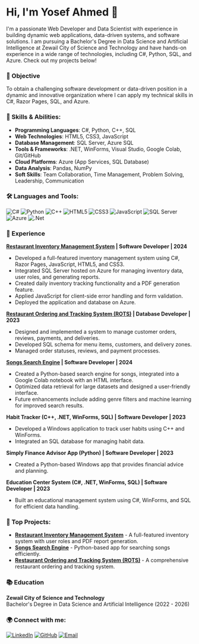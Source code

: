 # Hi, I'm Yosef Ahmed 👋

I'm a passionate Web Developer and Data Scientist with experience in building dynamic web applications, data-driven systems, and software solutions. I am pursuing a Bachelor's Degree in Data Science and Artificial Intelligence at Zewail City of Science and Technology and have hands-on experience in a wide range of technologies, including C#, Python, SQL, and Azure. Check out my projects below!

### 🚀 Objective
To obtain a challenging software development or data-driven position in a dynamic and innovative organization where I can apply my technical skills in C#, Razor Pages, SQL, and Azure.

### 🔧 Skills & Abilities:
- **Programming Languages**: C#, Python, C++, SQL  
- **Web Technologies**: HTML5, CSS3, JavaScript  
- **Database Management**: SQL Server, Azure SQL  
- **Tools & Frameworks**: .NET, WinForms, Visual Studio, Google Colab, Git/GitHub  
- **Cloud Platforms**: Azure (App Services, SQL Database)  
- **Data Analysis**: Pandas, NumPy  
- **Soft Skills**: Team Collaboration, Time Management, Problem Solving, Leadership, Communication

### 🛠️ Languages and Tools:
![C#](https://img.shields.io/badge/C%23-239120?style=for-the-badge&logo=c-sharp&logoColor=white)
![Python](https://img.shields.io/badge/Python-3776AB?style=for-the-badge&logo=python&logoColor=white)
![C++](https://img.shields.io/badge/C++-0078D4?style=for-the-badge&logo=microsoft-azure&logoColor=white)
![HTML5](https://img.shields.io/badge/HTML5-E34F26?style=for-the-badge&logo=html5&logoColor=white)
![CSS3](https://img.shields.io/badge/CSS3-1572B6?style=for-the-badge&logo=css3&logoColor=white)
![JavaScript](https://img.shields.io/badge/JavaScript-F7DF1E?style=for-the-badge&logo=javascript&logoColor=black)
![SQL Server](https://img.shields.io/badge/SQL_Server-CC2927?style=for-the-badge&logo=microsoft-sql-server&logoColor=white)
![Azure](https://img.shields.io/badge/Microsoft_Azure-0078D4?style=for-the-badge&logo=microsoft-azure&logoColor=white)
![.Net](https://img.shields.io/badge/.Net-F7DF1E?style=for-the-badge&logo=microsoft-azure&logoColor=black)

### 💼 Experience

**[Restaurant Inventory Management System](https://github.com/YA195/Restaurant-Inventory-Management-System) | Software Developer | 2024**  
- Developed a full-featured inventory management system using C#, Razor Pages, JavaScript, HTML5, and CSS3.  
- Integrated SQL Server hosted on Azure for managing inventory data, user roles, and generating reports.  
- Created daily inventory tracking functionality and a PDF generation feature.  
- Applied JavaScript for client-side error handling and form validation.  
- Deployed the application and database on Azure.  

**[Restaurant Ordering and Tracking System (ROTS)](https://github.com/YA195/ROTS) | Database Developer | 2023**  
- Designed and implemented a system to manage customer orders, reviews, payments, and deliveries.  
- Developed SQL schema for menu items, customers, and delivery zones.  
- Managed order statuses, reviews, and payment processes.

**[Songs Search Engine](https://github.com/YA195/Songs-Search-engine) | Software Developer | 2024**  
- Created a Python-based search engine for songs, integrated into a Google Colab notebook with an HTML interface.  
- Optimized data retrieval for large datasets and designed a user-friendly interface.  
- Future enhancements include adding genre filters and machine learning for improved search results.

**Habit Tracker (C++, .NET, WinForms, SQL) | Software Developer | 2023**  
- Developed a Windows application to track user habits using C++ and WinForms.  
- Integrated an SQL database for managing habit data.

**Simply Finance Advisor App (Python) | Software Developer | 2023**  
- Created a Python-based Windows app that provides financial advice and planning.

**Education Center System (C#, .NET, WinForms, SQL) | Software Developer | 2023**  
- Built an educational management system using C#, WinForms, and SQL for efficient data handling.

### 🔧 Top Projects:
- [**Restaurant Inventory Management System**](https://github.com/YA195/Restaurant-Inventory-Management-System) - A full-featured inventory system with user roles and PDF report generation.
- [**Songs Search Engine**](https://github.com/YA195/Songs-Search-engine) - Python-based app for searching songs efficiently.
- [**Restaurant Ordering and Tracking System (ROTS)**](https://github.com/YA195/ROTS) - A comprehensive restaurant ordering and tracking system.

### 📚 Education
**Zewail City of Science and Technology**  
Bachelor's Degree in Data Science and Artificial Intelligence (2022 - 2026)

### 🌍 Connect with me:
[![LinkedIn](https://img.shields.io/badge/LinkedIn-0077B5?style=for-the-badge&logo=linkedin&logoColor=white)](https://www.linkedin.com/in/yosef-ahmed-2a6298245/)
[![GitHub](https://img.shields.io/badge/GitHub-181717?style=for-the-badge&logo=github&logoColor=white)](https://github.com/YA195)
[![Email](https://img.shields.io/badge/Email-D14836?style=for-the-badge&logo=gmail&logoColor=white)](mailto:yosefahmed1952004@gmail.com)
